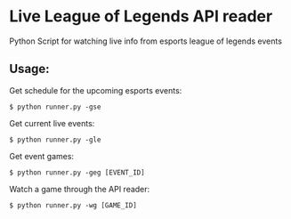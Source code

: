 # Live League of Legends API reader

Python Script for watching live info from esports league of legends events

## Usage:

Get schedule for the upcoming esports events:

```shell
$ python runner.py -gse
```

Get current live events:

```shell
$ python runner.py -gle
```

Get event games:

```shell
$ python runner.py -geg [EVENT_ID]
```

Watch a game through the API reader:

```shell
$ python runner.py -wg [GAME_ID]
```
